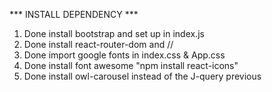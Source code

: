 *** INSTALL DEPENDENCY ***
1. Done install bootstrap and set up in index.js
2. Done install react-router-dom and //
3. Done import google fonts in index.css & App.css
4. Done install font awesome "npm install react-icons"
5. Done install owl-carousel instead of the J-query previous

